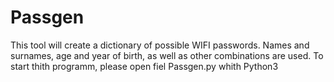 # Passgen
This tool will create a dictionary of possible WIFI passwords. Names and surnames, age and year of birth, as well as other combinations are used.
To start thith programm, please open fiel Passgen.py whith Python3

